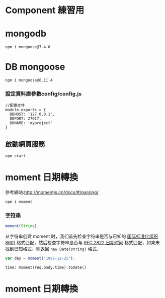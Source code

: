 # Component 練習用

# mongodb 

``` 
npm i mongoose@7.4.0
```

# DB  mongoose

```
npm i mongoose@6.11.4

```

### 設定資料庫參數config/config.js

```
//配置文件
module.exports = {
  DBHOST: '127.0.0.1',
  DBPORT: 27017,
  DBNAME: 'myproject'
}
```

## 啟動網頁服務

```
npm start
```



# moment 日期轉換

參考網站:http://momentjs.cn/docs/#/parsing/

```
npm i moment
```

### [字符串](http://momentjs.cn/docs/#/parsing/string/) 

```js
moment(String);
```

从字符串创建 moment 时，我们首先检查字符串是否与已知的 [国际标准化组织 8601](https://en.wikipedia.org/wiki/ISO_8601) 格式匹配，然后检查字符串是否与 [RFC 2822 日期时间](https://tools.ietf.org/html/rfc2822#section-3.3) 格式匹配，如果未找到已知格式，则返回 `new Date(string)` 格式。

```javascript
var day = moment("1995-12-25");
```

```
time: moment(req.body.time).toDate()
```



# moment 日期轉換




